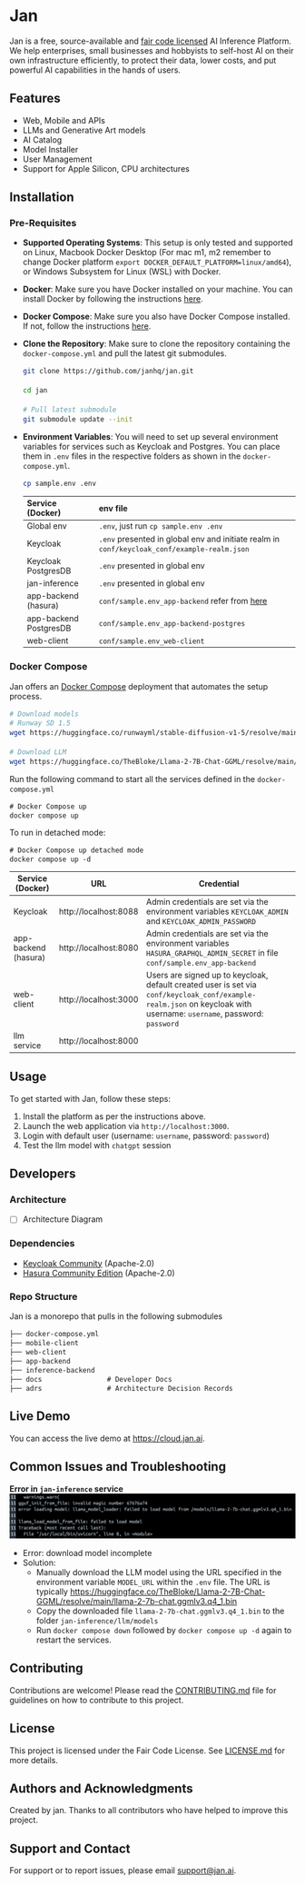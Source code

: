 # Jan

Jan is a free, source-available and [fair code licensed](https://faircode.io/) AI Inference Platform. We help enterprises, small businesses and hobbyists to self-host AI on their own infrastructure efficiently, to protect their data, lower costs, and put powerful AI capabilities in the hands of users.

## Features

- Web, Mobile and APIs
- LLMs and Generative Art models
- AI Catalog
- Model Installer
- User Management
- Support for Apple Silicon, CPU architectures

## Installation

### Pre-Requisites

- **Supported Operating Systems**: This setup is only tested and supported on Linux, Macbook Docker Desktop (For mac m1, m2 remember to change Docker platform `export DOCKER_DEFAULT_PLATFORM=linux/amd64`), or Windows Subsystem for Linux (WSL) with Docker.

- **Docker**: Make sure you have Docker installed on your machine. You can install Docker by following the instructions [here](https://docs.docker.com/get-docker/).

- **Docker Compose**: Make sure you also have Docker Compose installed. If not, follow the instructions [here](https://docs.docker.com/compose/install/).

- **Clone the Repository**: Make sure to clone the repository containing the `docker-compose.yml` and pull the latest git submodules.

  ```bash
  git clone https://github.com/janhq/jan.git

  cd jan

  # Pull latest submodule
  git submodule update --init
  ```

- **Environment Variables**: You will need to set up several environment variables for services such as Keycloak and Postgres. You can place them in `.env` files in the respective folders as shown in the `docker-compose.yml`.

  ```bash
  cp sample.env .env
  ```

  | Service (Docker)       | env file                                                                                                                        |
  | ---------------------- | ------------------------------------------------------------------------------------------------------------------------------- |
  | Global env             | `.env`, just run `cp sample.env .env`                                                                                           |
  | Keycloak               | `.env` presented in global env and initiate realm in `conf/keycloak_conf/example-realm.json`                                    |
  | Keycloak PostgresDB    | `.env` presented in global env                                                                                                  |
  | jan-inference          | `.env` presented in global env                                                                                                  |
  | app-backend (hasura)   | `conf/sample.env_app-backend` refer from [here](https://hasura.io/docs/latest/deployment/graphql-engine-flags/config-examples/) |
  | app-backend PostgresDB | `conf/sample.env_app-backend-postgres`                                                                                          |
  | web-client             | `conf/sample.env_web-client`                                                                                                    |

### Docker Compose

Jan offers an [Docker Compose](https://docs.docker.com/compose/) deployment that automates the setup process.

```bash
# Download models
# Runway SD 1.5
wget https://huggingface.co/runwayml/stable-diffusion-v1-5/resolve/main/v1-5-pruned-emaonly.safetensors -P jan-inference/sd/models

# Download LLM
wget https://huggingface.co/TheBloke/Llama-2-7B-Chat-GGML/resolve/main/llama-2-7b-chat.ggmlv3.q4_1.bin -P jan-inference/llm/models
``````

Run the following command to start all the services defined in the `docker-compose.yml`

```shell
# Docker Compose up
docker compose up
```

To run in detached mode:

```shell
# Docker Compose up detached mode
docker compose up -d
```

| Service (Docker)     | URL                   | Credential                                                                                                                                                           |
| -------------------- | --------------------- | -------------------------------------------------------------------------------------------------------------------------------------------------------------------- |
| Keycloak             | http://localhost:8088 | Admin credentials are set via the environment variables `KEYCLOAK_ADMIN` and `KEYCLOAK_ADMIN_PASSWORD`                                                               |
| app-backend (hasura) | http://localhost:8080 | Admin credentials are set via the environment variables `HASURA_GRAPHQL_ADMIN_SECRET` in file `conf/sample.env_app-backend`                                          |
| web-client           | http://localhost:3000 | Users are signed up to keycloak, default created user is set via `conf/keycloak_conf/example-realm.json` on keycloak with username: `username`, password: `password` |
| llm service          | http://localhost:8000 |                                                                                                                                                                      |
## Usage

To get started with Jan, follow these steps:

1. Install the platform as per the instructions above.
2. Launch the web application via `http://localhost:3000`.
3. Login with default user (username: `username`, password: `password`)
4. Test the llm model with `chatgpt` session

## Developers

### Architecture

- [ ] Architecture Diagram

### Dependencies

- [Keycloak Community](https://github.com/keycloak/keycloak) (Apache-2.0)
- [Hasura Community Edition](https://github.com/hasura/graphql-engine) (Apache-2.0)

### Repo Structure

Jan is a monorepo that pulls in the following submodules

```shell
├── docker-compose.yml
├── mobile-client
├── web-client
├── app-backend
├── inference-backend
├── docs                # Developer Docs
├── adrs                # Architecture Decision Records
```

## Live Demo

You can access the live demo at https://cloud.jan.ai.

## Common Issues and Troubleshooting

**Error in `jan-inference` service** ![](images/download-model-error.png)

- Error: download model incomplete
- Solution:
  - Manually download the LLM model using the URL specified in the environment variable `MODEL_URL` within the `.env` file. The URL is typically https://huggingface.co/TheBloke/Llama-2-7B-Chat-GGML/resolve/main/llama-2-7b-chat.ggmlv3.q4_1.bin
  - Copy the downloaded file `llama-2-7b-chat.ggmlv3.q4_1.bin` to the folder `jan-inference/llm/models`
  - Run `docker compose down` followed by `docker compose up -d` again to restart the services.

## Contributing

Contributions are welcome! Please read the [CONTRIBUTING.md](CONTRIBUTING.md) file for guidelines on how to contribute to this project.

## License

This project is licensed under the Fair Code License. See [LICENSE.md](LICENSE.md) for more details.

## Authors and Acknowledgments

Created by jan. Thanks to all contributors who have helped to improve this project.

## Support and Contact

For support or to report issues, please email support@jan.ai.
